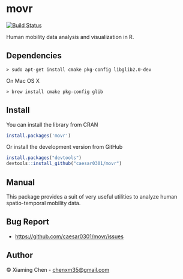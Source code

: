 # movr

[![Build Status](https://travis-ci.org/caesar0301/movr.svg)](https://travis-ci.org/caesar0301/movr)

Human mobility data analysis and visualization in R.

## Dependencies

    > sudo apt-get install cmake pkg-config libglib2.0-dev

On Mac OS X

    > brew install cmake pkg-config glib

## Install

You can install the library from CRAN

```R
install.packages('movr')
```

Or install the development version from GitHub

```R
install.packages("devtools")
devtools::install_github("caesar0301/movr")
```

## Manual

This package provides a suit of very useful utilities to analyze human
spatio-temporal mobility data.

## Bug Report

* https://github.com/caesar0301/movr/issues

## Author

© Xiaming Chen - chenxm35@gmail.com